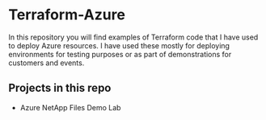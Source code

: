 # Terraform-Azure

In this repository you will find examples of Terraform code that I have used to deploy Azure resources. I have used these mostly for deploying environments for testing purposes or as part of demonstrations for customers and events.

## Projects in this repo

- Azure NetApp Files Demo Lab
